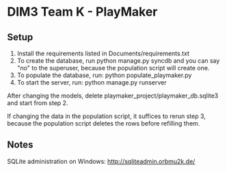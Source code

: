 DIM3 Team K - PlayMaker
====

Setup
----

1.  Install the requirements listed in Documents/requirements.txt
2.  To create the database, run
        python manage.py syncdb
    and you can say "no" to the superuser, because the population script will create one.
3.  To populate the database, run:
        python populate_playmaker.py
4.  To start the server, run:
        python manage.py runserver

After changing the models, delete playmaker_project/playmaker_db.sqlite3 and start from step 2.

If changing the data in the population script, it suffices to rerun step 3,
because the population script deletes the rows before refilling them.

Notes
----

SQLite administration on Windows: http://sqliteadmin.orbmu2k.de/

